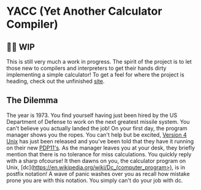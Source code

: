 # YACC (Yet Another Calculator Compiler)

## 👷‍♂️ WIP
This is still very much a work in progress. The spirit of the project is to let those new to compilers and interpreters to get their hands dirty implementing a simple calculator! To get a feel for where the project is heading, check out the unfinished [site](https://cameronbourke.github.io/YACC/site/).

## The Dilemma
The year is 1973. You find yourself having just been hired by the US Department of Defense to work on the next greatest missile system. You can't believe you actually landed the job! On your first day, the program manager shows you the ropes. You can't help but be excited, [Version 4 Unix](https://en.wikipedia.org/wiki/History_of_Unix) has just been released and you've been told that they have it running on their new [PDP11's](https://en.wikipedia.org/wiki/PDP-11). As the manager leaves you at your desk, they briefly mention that there is no tolerance for miss calculations. You quickly reply with a sharp ofcourse! It then dawns on you, the calculator program on Unix, [dc](https://en.wikipedia.org/wiki/Dc_(computer_program>), is in postfix notation! A wave of panic washes over you as recall how mistake prone you are with this notation. You simply can't do your job with dc.

